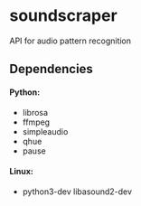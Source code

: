 # soundscraper
API for audio pattern recognition

## Dependencies
#### Python:
- librosa
- ffmpeg
- simpleaudio
- qhue
- pause

#### Linux:
- python3-dev libasound2-dev
